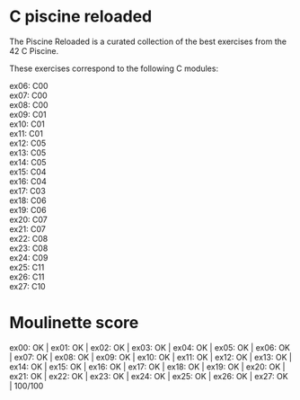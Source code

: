 # C piscine reloaded
The Piscine Reloaded is a curated collection of the best exercises from the 42 C Piscine. 

These exercises correspond to the following C modules:

ex06: C00<br>
ex07: C00<br>
ex08: C00<br>
ex09: C01<br>
ex10: C01<br>
ex11: C01<br>
ex12: C05<br>
ex13: C05<br>
ex14: C05<br>
ex15: C04<br>
ex16: C04<br>
ex17: C03<br>
ex18: C06<br>
ex19: C06<br>
ex20: C07<br>
ex21: C07<br>
ex22: C08<br>
ex23: C08<br>
ex24: C09<br>
ex25: C11<br>
ex26: C11<br>
ex27: C10<br>

# Moulinette score
ex00: OK | ex01: OK | ex02: OK | ex03: OK | ex04: OK | ex05: OK | ex06: OK | ex07: OK | ex08: OK | ex09: OK | ex10: OK | ex11: OK | ex12: OK | ex13: OK | ex14: OK | ex15: OK | ex16: OK | ex17: OK | ex18: OK | ex19: OK | ex20: OK | ex21: OK | ex22: OK | ex23: OK | ex24: OK | ex25: OK | ex26: OK | ex27: OK |
100/100

